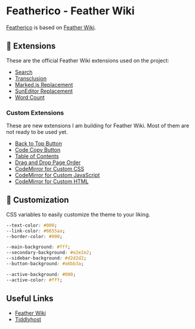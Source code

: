 # Featherico - Feather Wiki

[Featherico](https://semanticdata.github.io/featherico) is based on [Feather Wiki](https://feather.wiki/).

## 🔌 Extensions

These are the official Feather Wiki extensions used on the project:

- [Search](https://feather.wiki/?page=extensions_search)
- [Transclusion](https://feather.wiki/?page=extensions_transclusion)
- [Marked.js Replacement](https://feather.wiki/?page=extensions_marked-js_replacement)
- [SunEditor Replacement](https://feather.wiki/?page=extensions_suneditor_replacement)
- [Word Count](https://feather.wiki/?page=extensions_wordcount)

### Custom Extensions

These are new extensions I am building for Feather Wiki. Most of them are not ready to be used yet.

- [Back to Top Button](/extensions/back-to-top-button.js)
- [Code Copy Button](/extensions/code-copy-button.js)
- [Table of Contents](/extensions/table-of-contents.js)
- [Drag and Drop Page Order](/extensions/drag-drop-page-order-.js)
- [CodeMirror for Custom CSS](/extensions/codemirror-custom-css.js)
- [CodeMirror for Custom JavaScript](/extensions/codemirror-custom-js.js)
- [CodeMirror for Custom HTML](/extensions/codemirror-custom-html.js)

## 🎨 Customization

CSS variables to easily customize the theme to your liking.

```css
--text-color: #000;
--link-color: #6655aa;
--border-color: #000;

--main-background: #fff;
--secondary-background: #e2e2e2;
--sidebar-background: #d2d2d2;
--button-background: #a6bb3a;

--active-background: #000;
--active-color: #fff;
```

## Useful Links

- [Feather Wiki](https://feather.wiki/)
- [Tiddlyhost](https://tiddlyhost.com/)
